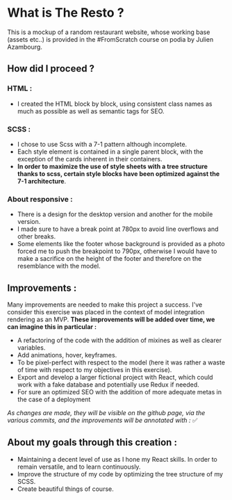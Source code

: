 # What is The Resto ? 

This is a mockup of a random restaurant website, whose working base (assets etc..) is provided in the #FromScratch course on podia by Julien Azambourg.

## How did I proceed ?

### HTML :

* I created the HTML block by block, using consistent class names as much as possible as well as semantic tags for SEO.

### SCSS :

* I chose to use Scss with a 7-1 pattern although incomplete.
* Each style element is contained in a single parent block, with the exception of the cards inherent in their containers.
* **In order to maximize the use of style sheets with a tree structure thanks to scss, certain style blocks have been optimized against the 7-1 architecture**.

### About responsive :

* There is a design for the desktop version and another for the mobile version.
* I made sure to have a break point at 780px to avoid line overflows and other breaks.
* Some elements like the footer whose background is provided as a photo forced me to push the breakpoint to 790px, otherwise I would have to make a sacrifice on the height of the footer and therefore on the resemblance with the model.

## Improvements :

Many improvements are needed to make this project a success. 
I've consider this exercise was placed in the context of model integration rendering as an MVP.
**These improvements will be added over time, we can imagine this in particular :**

* A refactoring of the code with the addition of mixines as well as clearer variables.
* Add animations, hover, keyframes.
* To be pixel-perfect with respect to the model (here it was rather a waste of time with respect to my objectives in this exercise).
* Export and develop a larger fictional project with React, which could work with a fake database and potentially use Redux if needed.
* For sure an optimized SEO with the addition of more adequate metas in the case of a deployment

*As changes are made, they will be visible on the github page, via the various commits, and the improvements will be annotated with :* :white_check_mark:

## About my goals through this creation :

* Maintaining a decent level of use as I hone my React skills. In order to remain versatile, and to learn continuously.
* Improve the structure of my code by optimizing the tree structure of my SCSS.
* Create beautiful things of course.